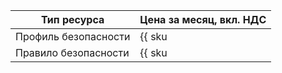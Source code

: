 | Тип ресурса | Цена за месяц, вкл. НДС |
| --- | --- |
| Профиль безопасности | {{ sku|KZT|sws.profile.v1|string }} |
| Правило безопасности | {{ sku|KZT|sws.rule.v1|string }} |